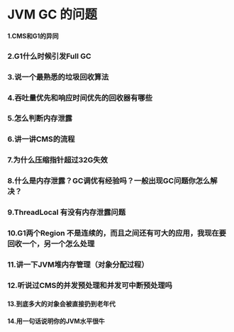 # JVM GC 的问题



#### 1.CMS和G1的异同 



### 2.G1什么时候引发Full GC

###  

### 3.说一个最熟悉的垃圾回收算法



### 4.吞吐量优先和响应时间优先的回收器有哪些



### 5.怎么判断内存泄露



### 6.讲一讲CMS的流程



### 7.为什么压缩指针超过32G失效



### 8.什么是内存泄露？GC调优有经验吗？一般出现GC问题你怎么解决？



### 9.ThreadLocal 有没有内存泄露问题



### 10.G1两个Region 不是连续的，而且之间还有可大的应用，我现在要回收一个，另一个怎么处理



### 11.讲一下JVM堆内存管理（对象分配过程）



### 12.听说过CMS的并发预处理和并发可中断预处理吗



#### 13.到底多大的对象会被直接扔到老年代



#### 14.用一句话说明你的JVM水平很牛    





